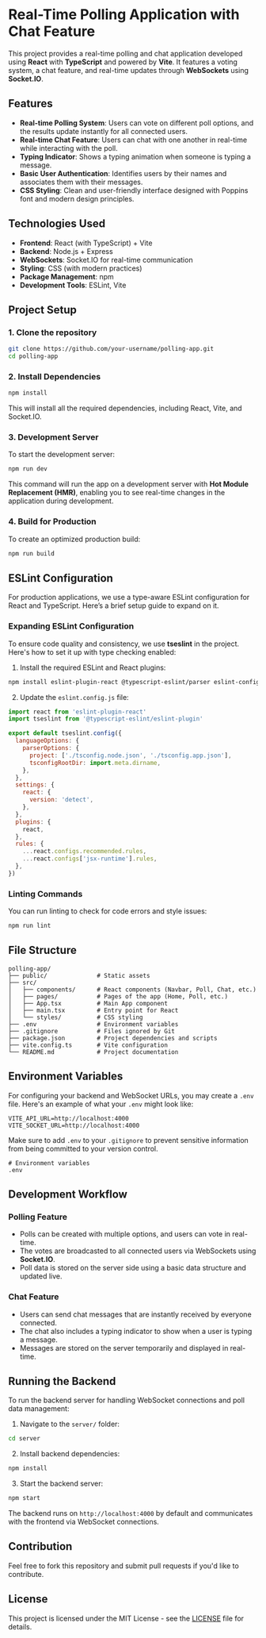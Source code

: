 
# Real-Time Polling Application with Chat Feature

This project provides a real-time polling and chat application developed using **React** with **TypeScript** and powered by **Vite**. It features a voting system, a chat feature, and real-time updates through **WebSockets** using **Socket.IO**.

## Features
- **Real-time Polling System**: Users can vote on different poll options, and the results update instantly for all connected users.
- **Real-time Chat Feature**: Users can chat with one another in real-time while interacting with the poll.
- **Typing Indicator**: Shows a typing animation when someone is typing a message.
- **Basic User Authentication**: Identifies users by their names and associates them with their messages.
- **CSS Styling**: Clean and user-friendly interface designed with Poppins font and modern design principles.

## Technologies Used
- **Frontend**: React (with TypeScript) + Vite
- **Backend**: Node.js + Express
- **WebSockets**: Socket.IO for real-time communication
- **Styling**: CSS (with modern practices)
- **Package Management**: npm
- **Development Tools**: ESLint, Vite

## Project Setup

### 1. Clone the repository

```bash
git clone https://github.com/your-username/polling-app.git
cd polling-app
```

### 2. Install Dependencies

```bash
npm install
```

This will install all the required dependencies, including React, Vite, and Socket.IO.

### 3. Development Server

To start the development server:

```bash
npm run dev
```

This command will run the app on a development server with **Hot Module Replacement (HMR)**, enabling you to see real-time changes in the application during development.

### 4. Build for Production

To create an optimized production build:

```bash
npm run build
```

## ESLint Configuration

For production applications, we use a type-aware ESLint configuration for React and TypeScript. Here’s a brief setup guide to expand on it.

### Expanding ESLint Configuration

To ensure code quality and consistency, we use **tseslint** in the project. Here's how to set it up with type checking enabled:

1. Install the required ESLint and React plugins:

```bash
npm install eslint-plugin-react @typescript-eslint/parser eslint-config-airbnb-typescript
```

2. Update the `eslint.config.js` file:

```js
import react from 'eslint-plugin-react'
import tseslint from '@typescript-eslint/eslint-plugin'

export default tseslint.config({
  languageOptions: {
    parserOptions: {
      project: ['./tsconfig.node.json', './tsconfig.app.json'],
      tsconfigRootDir: import.meta.dirname,
    },
  },
  settings: {
    react: {
      version: 'detect',
    },
  },
  plugins: {
    react,
  },
  rules: {
    ...react.configs.recommended.rules,
    ...react.configs['jsx-runtime'].rules,
  },
})
```

### Linting Commands

You can run linting to check for code errors and style issues:

```bash
npm run lint
```

## File Structure

```
polling-app/
├── public/              # Static assets
├── src/
│   ├── components/      # React components (Navbar, Poll, Chat, etc.)
│   ├── pages/           # Pages of the app (Home, Poll, etc.)
│   ├── App.tsx          # Main App component
│   ├── main.tsx         # Entry point for React
│   └── styles/          # CSS styling
├── .env                 # Environment variables
├── .gitignore           # Files ignored by Git
├── package.json         # Project dependencies and scripts
├── vite.config.ts       # Vite configuration
└── README.md            # Project documentation
```

## Environment Variables

For configuring your backend and WebSocket URLs, you may create a `.env` file. Here's an example of what your `.env` might look like:

```
VITE_API_URL=http://localhost:4000
VITE_SOCKET_URL=http://localhost:4000
```

Make sure to add `.env` to your `.gitignore` to prevent sensitive information from being committed to your version control.

```plaintext
# Environment variables
.env
```

## Development Workflow

### Polling Feature

- Polls can be created with multiple options, and users can vote in real-time.
- The votes are broadcasted to all connected users via WebSockets using **Socket.IO**.
- Poll data is stored on the server side using a basic data structure and updated live.

### Chat Feature

- Users can send chat messages that are instantly received by everyone connected.
- The chat also includes a typing indicator to show when a user is typing a message.
- Messages are stored on the server temporarily and displayed in real-time.

## Running the Backend

To run the backend server for handling WebSocket connections and poll data management:

1. Navigate to the `server/` folder:

```bash
cd server
```

2. Install backend dependencies:

```bash
npm install
```

3. Start the backend server:

```bash
npm start
```

The backend runs on `http://localhost:4000` by default and communicates with the frontend via WebSocket connections.

## Contribution

Feel free to fork this repository and submit pull requests if you'd like to contribute.

## License

This project is licensed under the MIT License - see the [LICENSE](LICENSE) file for details.
